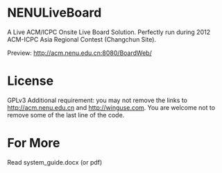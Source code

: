 NENULiveBoard
=============

A Live ACM/ICPC Onsite Live Board Solution. Perfectly run during 2012 ACM-ICPC Asia Regional Contest (Changchun Site).

Preview: http://acm.nenu.edu.cn:8080/BoardWeb/

License
=============
GPLv3
Additional requirement: you may not remove the links to http://acm.nenu.edu.cn and http://winguse.com.
You are welcome not to remove some of the last line of the code.

For More
=============
Read system_guide.docx (or pdf)
